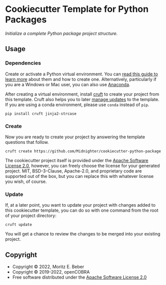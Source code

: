 # Cookiecutter Template for Python Packages

_Initialize a complete Python package project structure._

## Usage

### Dependencies

Create or activate a Python virtual environment. You can [read this guide to
learn more](https://realpython.com/python-virtual-environments-a-primer/) about
them and how to create one. Alternatively, particularly if you are a Windows or
Mac user, you can also use [Anaconda](https://docs.anaconda.com/anaconda/).

After creating a virtual environment, install
[cruft](https://cruft.github.io/cruft/) to create your project from this
template. Cruft also helps you to later [manage
updates](https://cruft.github.io/cruft/#updating-a-project) to the template. If
you are using a conda environment, please use `conda` instead of `pip`.

```shell
pip install cruft jinja2-strcase
```

### Create

Now you are ready to create your project by answering the template questions
that follow.

```shell
cruft create https://github.com/Midnighter/cookiecutter-python-package
```

The cookiecutter project itself is provided under the [Apache Software License
2.0](https://www.apache.org/licenses/LICENSE-2.0), however, you can freely
choose the license for your generated project. MIT, BSD-3-Clause, Apache-2.0, and
proprietary code are supported out of the box, but you can replace this with
whatever license you wish, of course.

### Update

If, at a later point, you want to update your project with changes added to this
cookiecutter template, you can do so with one command from the root of your
project directory:

```shell
cruft update
```

You will get a chance to review the changes to be merged into your existing
project.

## Copyright

* Copyright © 2022, Moritz E. Beber
* Copyright © 2019-2022, openCOBRA
* Free software distributed under the [Apache Software License
  2.0](https://www.apache.org/licenses/LICENSE-2.0)
